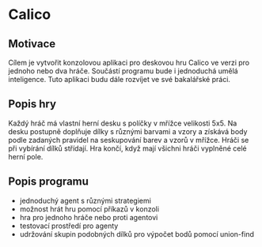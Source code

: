 # Calico

## Motivace
Cílem je vytvořit konzolovou aplikaci pro deskovou hru Calico ve verzi pro jednoho nebo dva hráče. Součástí programu bude i jednoduchá umělá inteligence. Tuto aplikaci budu dále rozvíjet ve své bakalářské práci.

## Popis hry
Každý hráč má vlastní herní desku s políčky v mřížce velikosti 5x5. Na desku postupně doplňuje dílky s různými barvami a vzory a získává body podle zadaných pravidel na seskupování barev a vzorů v mřížce. Hráči se při vybírání dílků střídají. Hra končí, když mají všichni hráči vyplněné celé herní pole.

## Popis programu
* jednoduchý agent s různými strategiemi
* možnost hrát hru pomocí příkazů v konzoli
* hra pro jednoho hráče nebo proti agentovi
* testovací prostředí pro agenty
* udržování skupin podobných dílků pro výpočet bodů pomocí union-find